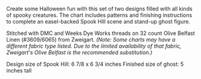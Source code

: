 Create some Halloween fun with this set of two designs filled with all kinds of spooky creatures.
The chart includes patterns and finishing instructions to complete an easel-backed Spook Hill scene and stand-up ghost figure.

Stitched with DMC and Weeks Dye Works threads on 32 count Olive Belfast Linen (#3609/6065) from Zweigart.
*(Note: Some charts may have a different fabric type listed. Due to the limited availability of that fabric, Zweigart's Olive Belfast is the recommended substitution.)*

Design size of Spook Hill: 6 7/8 x 6 3/4 inches
Finished size of ghost: 5 inches tall
